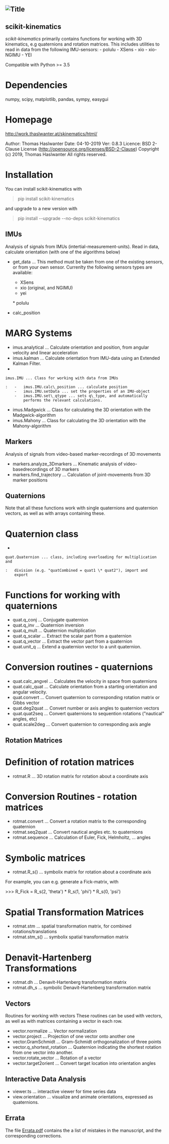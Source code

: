![Title](docs/Images/skinematics.png)
---
scikit-kinematics
---

*scikit-kinematics* primarily contains functions for working with 3D
kinematics, e.g quaternions and rotation matrices. This includes
utilities to read in data from the following IMU-sensors: - polulu -
XSens - xio - xio-NGIMU - YEI

Compatible with Python &gt;= 3.5

Dependencies
============

numpy, scipy, matplotlib, pandas, sympy, easygui

Homepage
========

<http://work.thaslwanter.at/skinematics/html/>

Author: Thomas Haslwanter Date: 04-10-2019 Ver: 0.8.3 Licence: BSD
2-Clause License (<http://opensource.org/licenses/BSD-2-Clause>)
Copyright (c) 2019, Thomas Haslwanter All rights reserved.

Installation
============

You can install scikit-kinematics with

> pip install scikit-kinematics

and upgrade to a new version with

> pip install --upgrade --no-deps scikit-kinematics

IMUs
----

Analysis of signals from IMUs (intertial-measurement-units). Read in
data, calculate orientation (with one of the algorithms below)

-   get\_data ... This method must be taken from one of the existing
    sensors, or from your own sensor. Currenlty the following sensors
    types are available:
    -   XSens
    -   xio (original, and NGIMU)
    -   yei

    \* polulu
-   calc\_position

MARG Systems
============

-   imus.analytical ... Calculate orientation and position, from angular
    velocity and linear acceleration
-   imus.kalman ... Calculate orientation from IMU-data using an
    Extended Kalman Filter.
-   

    imus.IMU ... Class for working with data from IMUs

    :   -   imus.IMU.calc\_position ... calculate position
        -   imus.IMU.setData ... set the properties of an IMU-object
        -   imus.IMU.set\_qtype ... sets q\_type, and automatically
            performs the relevant calculations.

-   imus.Madgwick ... Class for calculating the 3D orientation with the
    Madgwick-algorithm
-   imus.Mahony ... Class for calculating the 3D orientation with the
    Mahony-algorithm

Markers
-------

Analysis of signals from video-based marker-recordings of 3D movements

-   markers.analyze\_3Dmarkers ... Kinematic analysis of
    video-basedrecordings of 3D markers
-   markers.find\_trajectory ... Calculation of joint-movements from 3D
    marker positions

Quaternions
-----------

Note that all these functions work with single quaternions and
quaternion vectors, as well as with arrays containing these.

Quaternion class
================

-   

    quat.Quaternion ... class, including overloading for multiplication and

    :   division (e.g. "quatCombined = quat1 \* quat2"), import and
        export

Functions for working with quaternions
======================================

-   quat.q\_conj ... Conjugate quaternion
-   quat.q\_inv ... Quaternion inversion
-   quat.q\_mult ... Quaternion multiplication
-   quat.q\_scalar ... Extract the scalar part from a quaternion
-   quat.q\_vector ... Extract the vector part from a quaternion
-   quat.unit\_q ... Extend a quaternion vector to a unit quaternion.

Conversion routines - quaternions
=================================

-   quat.calc\_angvel ... Calculates the velocity in space from
    quaternions
-   quat.calc\_quat ... Calculate orientation from a starting
    orientation and angular velocity.
-   quat.convert ... Convert quaternion to corresponding rotation matrix
    or Gibbs vector
-   quat.deg2quat ... Convert number or axis angles to quaternion
    vectors
-   quat.quat2seq ... Convert quaternions to sequention rotations
    ("nautical" angles, etc)
-   quat.scale2deg ... Convert quaternion to corresponding axis angle

Rotation Matrices
-----------------

Definition of rotation matrices
===============================

-   rotmat.R ... 3D rotation matrix for rotation about a coordinate axis

Conversion Routines - rotation matrices
=======================================

-   rotmat.convert ... Convert a rotation matrix to the corresponding
    quaternion
-   rotmat.seq2quat ... Convert nautical angles etc. to quaternions
-   rotmat.sequence ... Calculation of Euler, Fick, Helmholtz, ...
    angles

Symbolic matrices
=================

-   rotmat.R\_s() ... symbolix matrix for rotation about a coordinate
    axis

For example, you can e.g. generate a Fick-matrix, with

&gt;&gt;&gt; R\_Fick = R\_s(2, 'theta') \* R\_s(1, 'phi') \* R\_s(0,
'psi')

Spatial Transformation Matrices
===============================

-   rotmat.stm ... spatial transformation matrix, for combined
    rotations/translations
-   rotmat.stm\_s() ... symbolix spatial transformation matrix

Denavit-Hartenberg Transformations
==================================

-   rotmat.dh ... Denavit-Hartenberg transformation matrix
-   rotmat.dh\_s ... symbolic Denavit-Hartenberg transformation matrix

Vectors
-------

Routines for working with vectors These routines can be used with
vectors, as well as with matrices containing a vector in each row.

-   vector.normalize ... Vector normalization
-   vector.project ... Projection of one vector onto another one
-   vector.GramSchmidt ... Gram-Schmidt orthogonalization of three
    points
-   vector.q\_shortest\_rotation ... Quaternion indicating the shortest
    rotation from one vector into another.
-   vector.rotate\_vector ... Rotation of a vector
-   vector.target2orient ... Convert target location into orientation
    angles

Interactive Data Analysis
-------------------------

-   viewer.ts ... interactive viewer for time series data
-   view.orientation ... visualize and animate orientations, expressed
    as quaternions.

## Errata
The file [Errata.pdf](Errata.pdf) contains the a list of mistakes in the manuscript, and
the corresponding corrections.
